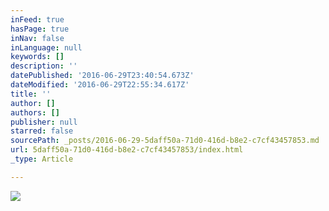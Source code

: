 ```yaml
---
inFeed: true
hasPage: true
inNav: false
inLanguage: null
keywords: []
description: ''
datePublished: '2016-06-29T23:40:54.673Z'
dateModified: '2016-06-29T22:55:34.617Z'
title: ''
author: []
authors: []
publisher: null
starred: false
sourcePath: _posts/2016-06-29-5daff50a-71d0-416d-b8e2-c7cf43457853.md
url: 5daff50a-71d0-416d-b8e2-c7cf43457853/index.html
_type: Article

---
```

![](https://the-grid-user-content.s3-us-west-2.amazonaws.com/164d6e4e-d662-44e9-bada-4e4509c274e8.jpg)